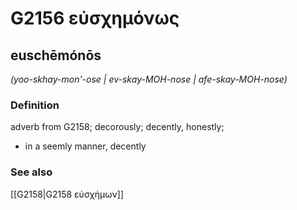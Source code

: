 # G2156 εὐσχημόνως

## euschēmónōs

_(yoo-skhay-mon'-ose | ev-skay-MOH-nose | afe-skay-MOH-nose)_

### Definition

adverb from G2158; decorously; decently, honestly; 

- in a seemly manner, decently

### See also

[[G2158|G2158 εὐσχήμων]]
